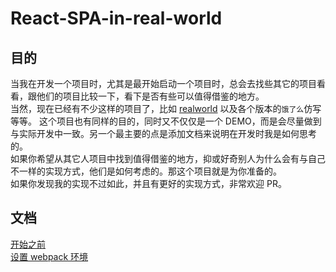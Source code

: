 # React-SPA-in-real-world

## 目的
当我在开发一个项目时，尤其是最开始启动一个项目时，总会去找些其它的项目看看，跟他们的项目比较一下，看下是否有些可以值得借鉴的地方。   
当然，现在已经有不少这样的项目了，比如 [realworld](https://github.com/gothinkster/realworld) 以及各个版本的`饿了么`仿写等等。 
这个项目也有同样的目的，同时又不仅仅是一个 DEMO，而是会尽量做到与实际开发中一致。另一个最主要的点是添加文档来说明在开发时我是如何思考的。    
如果你希望从其它人项目中找到值得借鉴的地方，抑或好奇别人为什么会有与自己不一样的实现方式，他们是如何考虑的。那这个项目就是为你准备的。  
如果你发现我的实现不过如此，并且有更好的实现方式，非常欢迎 PR。

## 文档
[开始之前](/docs/00%20-%20Before%20everything.md)  
[设置 webpack 环境](/docs/01%20-%20Set%20up%20environment.md)
